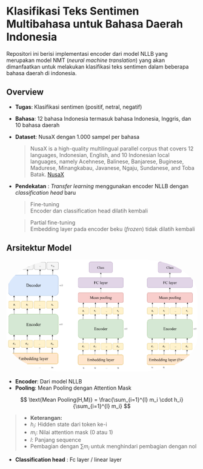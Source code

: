 <h1>Klasifikasi Teks Sentimen Multibahasa untuk Bahasa Daerah Indonesia</h1>

<p>Repositori ini berisi implementasi encoder dari model NLLB yang merupakan model NMT (<em>neural machine translation</em>) yang akan dimanfaatkan untuk melakukan klasifikasi teks sentimen dalam beberapa bahasa daerah di indonesia.</p>

<h2>Overview</h2>

- **Tugas**: Klasifikasi sentimen (positif, netral, negatif)
- **Bahasa**: 12 bahasa Indonesia termasuk bahasa Indonesia, Inggris, dan 10 bahasa daerah
- **Dataset**: NusaX dengan 1.000 sampel per bahasa
  
  > NusaX is a high-quality multilingual parallel corpus that covers 12 languages, Indonesian, English, and 10 Indonesian local languages, namely Acehnese, Balinese, Banjarese, Buginese, Madurese, Minangkabau, Javanese, Ngaju, Sundanese, and Toba Batak. [NusaX](https://github.com/IndoNLP/nusax/tree/main)
  
- **Pendekatan** : _Transfer learning_ menggunakan encoder NLLB dengan _classification head_ baru
  > Fine-tuning <br> Encoder dan classification head dilatih kembali<br>
  
  > Partial fine-tuning <br>
  > Embedding layer pada encoder beku (<em>frozen</em>) tidak dilatih kembali <br>

<h2>Arsitektur Model</h2>
<img src="image.png" alt="Arsitektur Model" width="1024" style="border-radius: 30%;"/>

- **Encoder**: Dari model NLLB
- **Pooling**: Mean Pooling dengan Attention Mask

$$
        \text{Mean Pooling(H,M)} = \frac{\sum_{i=1}^{l} m_i \cdot h_i}{\sum_{i=1}^{l} m_i}
$$

>  - **Keterangan:**
>   - $h_i$: Hidden state dari token ke-i
>   - $m_i$: Nilai attention mask (0 atau 1)
>   - $l$: Panjang sequence
>   - Pembagian dengan $\sum m_i$ untuk menghindari pembagian dengan nol <br>


- **Classification head** : Fc layer / linear layer

